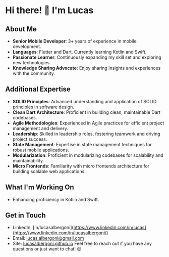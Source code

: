 # Hi there! 👋 I'm Lucas

## About Me
- **Senior Mobile Developer**: 3+ years of experience in mobile development.
- **Languages**: Flutter and Dart. Currently learning Kotlin and Swift.
- **Passionate Learner**: Continuously expanding my skill set and exploring new technologies.
- **Knowledge Sharing Advocate**: Enjoy sharing insights and experiences with the community.

## Additional Expertise
- **SOLID Principles**: Advanced understanding and application of SOLID principles in software design.
- **Clean Dart Architecture**: Proficient in building clean, maintainable Dart codebases.
- **Agile Methodologies**: Experienced in Agile practices for efficient project management and delivery.
- **Leadership**: Skilled in leadership roles, fostering teamwork and driving project success.
- **State Management**: Expertise in state management techniques for robust mobile applications.
- **Modularization**: Proficient in modularizing codebases for scalability and maintainability.
- **Micro Frontends**: Familiarity with micro frontends architecture for building scalable web applications.

## What I'm Working On
- Enhancing proficiency in Kotlin and Swift.

## Get in Touch
- LinkedIn: [in/lucasalbergoni](https://www.linkedin.com/in/lucas](https://www.linkedin.com/in/lucasalbergoni/)
- Email: lucas.albergoni@gmail.com
- Site: [lucasalbergoni.github.io](https://lucasalbergoni.github.io/) 
Feel free to reach out if you have any questions or just want to chat! 😊

